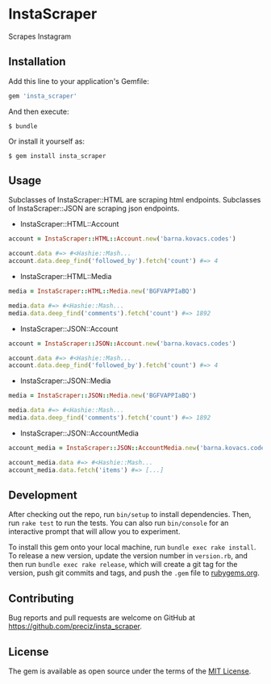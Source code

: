 # InstaScraper

Scrapes Instagram

## Installation

Add this line to your application's Gemfile:

```ruby
gem 'insta_scraper'
```

And then execute:

    $ bundle

Or install it yourself as:

    $ gem install insta_scraper

## Usage

Subclasses of InstaScraper::HTML are scraping html endpoints.
Subclasses of InstaScraper::JSON are scraping json endpoints.

* InstaScraper::HTML::Account

```ruby
account = InstaScraper::HTML::Account.new('barna.kovacs.codes')

account.data #=> #<Hashie::Mash...
account.data.deep_find('followed_by').fetch('count') #=> 4
```

* InstaScraper::HTML::Media

```ruby
media = InstaScraper::HTML::Media.new('BGFVAPPIaBQ')

media.data #=> #<Hashie::Mash...
media.data.deep_find('comments').fetch('count') #=> 1892
```

* InstaScraper::JSON::Account

```ruby
account = InstaScraper::JSON::Account.new('barna.kovacs.codes')

account.data #=> #<Hashie::Mash...
account.data.deep_find('followed_by').fetch('count') #=> 4
```

* InstaScraper::JSON::Media

```ruby
media = InstaScraper::JSON::Media.new('BGFVAPPIaBQ')

media.data #=> #<Hashie::Mash...
media.data.deep_find('comments').fetch('count') #=> 1892
```

* InstaScraper::JSON::AccountMedia

```ruby
account_media = InstaScraper::JSON::AccountMedia.new('barna.kovacs.codes')

account_media.data #=> #<Hashie::Mash...
account_media.data.fetch('items') #=> [...]
```

## Development

After checking out the repo, run `bin/setup` to install dependencies. Then, run `rake test` to run the tests. You can also run `bin/console` for an interactive prompt that will allow you to experiment.

To install this gem onto your local machine, run `bundle exec rake install`. To release a new version, update the version number in `version.rb`, and then run `bundle exec rake release`, which will create a git tag for the version, push git commits and tags, and push the `.gem` file to [rubygems.org](https://rubygems.org).

## Contributing

Bug reports and pull requests are welcome on GitHub at https://github.com/preciz/insta_scraper.


## License

The gem is available as open source under the terms of the [MIT License](http://opensource.org/licenses/MIT).

